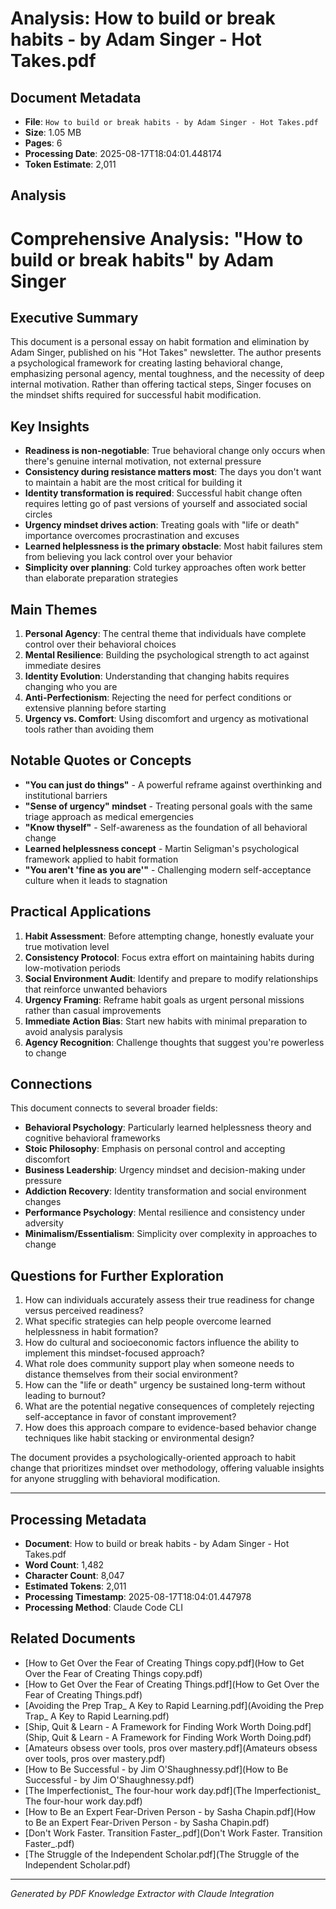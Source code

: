 # Analysis: How to build or break habits - by Adam Singer - Hot Takes.pdf

## Document Metadata
- **File**: `How to build or break habits - by Adam Singer - Hot Takes.pdf`
- **Size**: 1.05 MB
- **Pages**: 6
- **Processing Date**: 2025-08-17T18:04:01.448174
- **Token Estimate**: 2,011

## Analysis

# Comprehensive Analysis: "How to build or break habits" by Adam Singer

## Executive Summary

This document is a personal essay on habit formation and elimination by Adam Singer, published on his "Hot Takes" newsletter. The author presents a psychological framework for creating lasting behavioral change, emphasizing personal agency, mental toughness, and the necessity of deep internal motivation. Rather than offering tactical steps, Singer focuses on the mindset shifts required for successful habit modification.

## Key Insights

- **Readiness is non-negotiable**: True behavioral change only occurs when there's genuine internal motivation, not external pressure
- **Consistency during resistance matters most**: The days you don't want to maintain a habit are the most critical for building it
- **Identity transformation is required**: Successful habit change often requires letting go of past versions of yourself and associated social circles
- **Urgency mindset drives action**: Treating goals with "life or death" importance overcomes procrastination and excuses
- **Learned helplessness is the primary obstacle**: Most habit failures stem from believing you lack control over your behavior
- **Simplicity over planning**: Cold turkey approaches often work better than elaborate preparation strategies

## Main Themes

1. **Personal Agency**: The central theme that individuals have complete control over their behavioral choices
2. **Mental Resilience**: Building the psychological strength to act against immediate desires
3. **Identity Evolution**: Understanding that changing habits requires changing who you are
4. **Anti-Perfectionism**: Rejecting the need for perfect conditions or extensive planning before starting
5. **Urgency vs. Comfort**: Using discomfort and urgency as motivational tools rather than avoiding them

## Notable Quotes or Concepts

- **"You can just do things"** - A powerful reframe against overthinking and institutional barriers
- **"Sense of urgency" mindset** - Treating personal goals with the same triage approach as medical emergencies
- **"Know thyself"** - Self-awareness as the foundation of all behavioral change
- **Learned helplessness concept** - Martin Seligman's psychological framework applied to habit formation
- **"You aren't 'fine as you are'"** - Challenging modern self-acceptance culture when it leads to stagnation

## Practical Applications

1. **Habit Assessment**: Before attempting change, honestly evaluate your true motivation level
2. **Consistency Protocol**: Focus extra effort on maintaining habits during low-motivation periods
3. **Social Environment Audit**: Identify and prepare to modify relationships that reinforce unwanted behaviors
4. **Urgency Framing**: Reframe habit goals as urgent personal missions rather than casual improvements
5. **Immediate Action Bias**: Start new habits with minimal preparation to avoid analysis paralysis
6. **Agency Recognition**: Challenge thoughts that suggest you're powerless to change

## Connections

This document connects to several broader fields:

- **Behavioral Psychology**: Particularly learned helplessness theory and cognitive behavioral frameworks
- **Stoic Philosophy**: Emphasis on personal control and accepting discomfort
- **Business Leadership**: Urgency mindset and decision-making under pressure
- **Addiction Recovery**: Identity transformation and social environment changes
- **Performance Psychology**: Mental resilience and consistency under adversity
- **Minimalism/Essentialism**: Simplicity over complexity in approaches to change

## Questions for Further Exploration

1. How can individuals accurately assess their true readiness for change versus perceived readiness?
2. What specific strategies can help people overcome learned helplessness in habit formation?
3. How do cultural and socioeconomic factors influence the ability to implement this mindset-focused approach?
4. What role does community support play when someone needs to distance themselves from their social environment?
5. How can the "life or death" urgency be sustained long-term without leading to burnout?
6. What are the potential negative consequences of completely rejecting self-acceptance in favor of constant improvement?
7. How does this approach compare to evidence-based behavior change techniques like habit stacking or environmental design?

The document provides a psychologically-oriented approach to habit change that prioritizes mindset over methodology, offering valuable insights for anyone struggling with behavioral modification.

---

## Processing Metadata
- **Document**: How to build or break habits - by Adam Singer - Hot Takes.pdf
- **Word Count**: 1,482
- **Character Count**: 8,047
- **Estimated Tokens**: 2,011
- **Processing Timestamp**: 2025-08-17T18:04:01.447978
- **Processing Method**: Claude Code CLI

## Related Documents

- [How to Get Over the Fear of Creating Things copy.pdf](How to Get Over the Fear of Creating Things copy.pdf)
- [How to Get Over the Fear of Creating Things.pdf](How to Get Over the Fear of Creating Things.pdf)
- [Avoiding the Prep Trap_ A Key to Rapid Learning.pdf](Avoiding the Prep Trap_ A Key to Rapid Learning.pdf)
- [Ship, Quit & Learn - A Framework for Finding Work Worth Doing.pdf](Ship, Quit & Learn - A Framework for Finding Work Worth Doing.pdf)
- [Amateurs obsess over tools, pros over mastery.pdf](Amateurs obsess over tools, pros over mastery.pdf)
- [How to Be Successful - by Jim O'Shaughnessy.pdf](How to Be Successful - by Jim O'Shaughnessy.pdf)
- [The Imperfectionist_ The four-hour work day.pdf](The Imperfectionist_ The four-hour work day.pdf)
- [How to Be an Expert Fear-Driven Person - by Sasha Chapin.pdf](How to Be an Expert Fear-Driven Person - by Sasha Chapin.pdf)
- [Don't Work Faster. Transition Faster_.pdf](Don't Work Faster. Transition Faster_.pdf)
- [The Struggle of the Independent Scholar.pdf](The Struggle of the Independent Scholar.pdf)

---
*Generated by PDF Knowledge Extractor with Claude Integration*